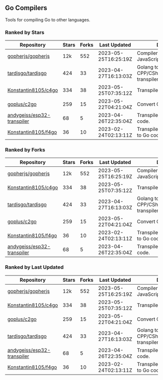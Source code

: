 ## Go Compilers

Tools for compiling Go to other languages.

### Ranked by Stars

| Repository | Stars | Forks | Last Updated | Description | 
|------------|-------|-------|--------------|-------------|
| [gopherjs/gopherjs](https://github.com/gopherjs/gopherjs) | 12k | 552 | 2023-05-25T16:25:19Z |  Compiler from Go to JavaScript. |
| [tardisgo/tardisgo](https://github.com/tardisgo/tardisgo) | 424 | 33 | 2023-04-27T16:13:03Z |  Golang to Haxe to CPP/CSharp/Java/JavaScript transpiler. |
| [Konstantin8105/c4go](https://github.com/Konstantin8105/c4go) | 334 | 38 | 2023-05-25T07:35:12Z |  Transpile C code to Go code. |
| [goplus/c2go](https://github.com/goplus/c2go) | 259 | 15 | 2023-05-22T04:21:04Z |  Convert C code to Go code. |
| [andygeiss/esp32-transpiler](https://github.com/andygeiss/esp32-transpiler) | 68 | 5 | 2023-04-26T22:35:04Z |  Transpile Go into Arduino code. |
| [Konstantin8105/f4go](https://github.com/Konstantin8105/f4go) | 36 | 10 | 2023-02-24T02:13:11Z |  Transpile FORTRAN 77 code to Go code. |

### Ranked by Forks

| Repository | Stars | Forks | Last Updated | Description | 
|------------|-------|-------|--------------|-------------|
| [gopherjs/gopherjs](https://github.com/gopherjs/gopherjs) | 12k | 552 | 2023-05-25T16:25:19Z |  Compiler from Go to JavaScript. |
| [Konstantin8105/c4go](https://github.com/Konstantin8105/c4go) | 334 | 38 | 2023-05-25T07:35:12Z |  Transpile C code to Go code. |
| [tardisgo/tardisgo](https://github.com/tardisgo/tardisgo) | 424 | 33 | 2023-04-27T16:13:03Z |  Golang to Haxe to CPP/CSharp/Java/JavaScript transpiler. |
| [goplus/c2go](https://github.com/goplus/c2go) | 259 | 15 | 2023-05-22T04:21:04Z |  Convert C code to Go code. |
| [Konstantin8105/f4go](https://github.com/Konstantin8105/f4go) | 36 | 10 | 2023-02-24T02:13:11Z |  Transpile FORTRAN 77 code to Go code. |
| [andygeiss/esp32-transpiler](https://github.com/andygeiss/esp32-transpiler) | 68 | 5 | 2023-04-26T22:35:04Z |  Transpile Go into Arduino code. |

### Ranked by Last Updated

| Repository | Stars | Forks | Last Updated | Description | 
|------------|-------|-------|--------------|-------------|
| [gopherjs/gopherjs](https://github.com/gopherjs/gopherjs) | 12k | 552 | 2023-05-25T16:25:19Z |  Compiler from Go to JavaScript. |
| [Konstantin8105/c4go](https://github.com/Konstantin8105/c4go) | 334 | 38 | 2023-05-25T07:35:12Z |  Transpile C code to Go code. |
| [goplus/c2go](https://github.com/goplus/c2go) | 259 | 15 | 2023-05-22T04:21:04Z |  Convert C code to Go code. |
| [tardisgo/tardisgo](https://github.com/tardisgo/tardisgo) | 424 | 33 | 2023-04-27T16:13:03Z |  Golang to Haxe to CPP/CSharp/Java/JavaScript transpiler. |
| [andygeiss/esp32-transpiler](https://github.com/andygeiss/esp32-transpiler) | 68 | 5 | 2023-04-26T22:35:04Z |  Transpile Go into Arduino code. |
| [Konstantin8105/f4go](https://github.com/Konstantin8105/f4go) | 36 | 10 | 2023-02-24T02:13:11Z |  Transpile FORTRAN 77 code to Go code. |

